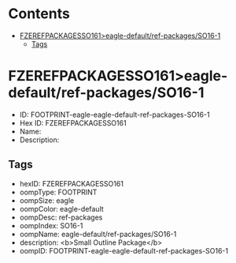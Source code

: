



Contents
========

* [FZEREFPACKAGESSO161>eagle-default/ref-packages/SO16-1](#fzerefpackagesso161eagle-defaultref-packagesso16-1)
	* [Tags](#tags)

# FZEREFPACKAGESSO161>eagle-default/ref-packages/SO16-1

- ID: FOOTPRINT-eagle-eagle-default-ref-packages-SO16-1
- Hex ID: FZEREFPACKAGESSO161
- Name: 
- Description: 

## Tags

- hexID: FZEREFPACKAGESSO161
- oompType: FOOTPRINT
- oompSize: eagle
- oompColor: eagle-default
- oompDesc: ref-packages
- oompIndex: SO16-1
- oompName: eagle-default/ref-packages/SO16-1
- description: &lt;b&gt;Small Outline Package&lt;/b&gt;
- oompID: FOOTPRINT-eagle-eagle-default-ref-packages-SO16-1

